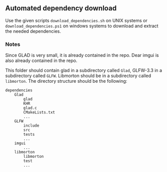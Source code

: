 ## Automated dependency download

Use the given scripts `download_dependencies.sh` on UNIX systems or `download_dependencies.ps1` on windows systems to download and extract
the needed dependencies.

### Notes
Since GLAD is very small, it is already contained in the repo. Dear imgui is also already contained
in the repo.

This folder should contain glad in a subdirectory called `Glad`, GLFW-3.3 in a
subdirectory called `GLFW`. Libmorton should be in a subdirectory called `libmorton`.
The directory structure should be the following:
```$xslt
dependencies
    Glad
        glad
        KHR
        glad.c
        CMakeLists.txt
        ...
    GLFW
        include
        src
        tests
        ...
    imgui
        ...
    libmorton
        libmorton
        test
        ...
```

